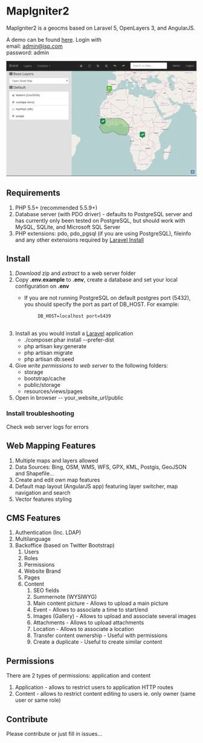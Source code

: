 # MapIgniter2

MapIgniter2 is a geocms based on Laravel 5, OpenLayers 3, and AngularJS.  

A demo can be found [here](http://taviroquai.com/mapigniter2/public/).  Login with  
email: admin@isp.com  
password: admin  

![MapIgniter 2 Screenshot](public/assets/images/screenshot.png?raw=true "Screenshot")

## Requirements
1. PHP 5.5+ (recommended 5.5.9+)
2. Database server (with PDO driver) - defaults to PostgreSQL server and has currently only been tested on PostgreSQL, but should work with MySQL, SQLite, and Microsoft SQL Server
3. PHP extensions: pdo, pdo_pgsql (if you are using PostgreSQL), fileinfo and any other extensions required by [Laravel Install](http://laravel.com/docs/5.1#installation)

## Install

1. *Download* zip and *extract* to a web server folder
1. Copy **.env.example** to **.env**, create a database and set your local configuration on **.env**
   * If you are not running PostgreSQL on default postgres port (5432), you should specify the port
     as part of DB_HOST. For example:

      ```
           DB_HOST=localhost port=5439 
          
      ```
1. Install as you would install a [Laravel](http://laravel.com/) application
    * ./composer.phar install --prefer-dist
    * php artisan key:generate
    * php artisan migrate
    * php artisan db:seed
1. Give *write permissions to web server* to the following folders:
    * storage
    * bootstrap/cache
    * public/storage
    * resources/views/pages
1. Open in browser --  your_website_url/public 

### Install troubleshooting
Check web server logs for errors

## Web Mapping Features

1. Multiple maps and layers allowed
1. Data Sources: Bing, OSM, WMS, WFS, GPX, KML, Postgis, GeoJSON and Shapefile...
1. Create and edit own map features
1. Default map layout (AngularJS app) featuring layer switcher, map navigation and search
1. Vector features styling

## CMS Features

1. Authentication (Inc. LDAP)
1. Multilanguage
1. Backoffice (based on Twitter Bootstrap)
    1. Users
    1. Roles
    1. Permissions
    1. Website Brand
    1. Pages
    1. Content
        1. SEO fields
        1. Summernote (WYSIWYG)
        1. Main content picture - Allows to upload a main picture
        1. Event - Allows to associate a time to start/end
        1. Images (Gallery) - Allows to upload and associate several images
        1. Attachments - Allows to upload attachments
        1. Location - Allows to associate a location
        1. Transfer content ownership - Useful with permissions
        1. Create a duplicate - Useful to create similar content

## Permissions

There are 2 types of permissions: application and content

1. Application - allows to restrict users to application HTTP routes
2. Content - allows to restrict content editing to users ie. only owner (same user or same role)

## Contribute

Please contribute or just fill in issues...
